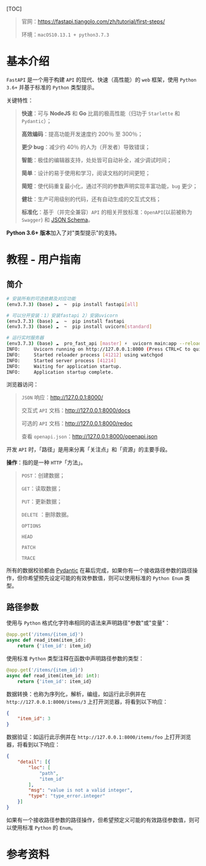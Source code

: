 [TOC]

> 官网：https://fastapi.tiangolo.com/zh/tutorial/first-steps/
>
> 环境：`macOS10.13.1 + python3.7.3`

# 基本介绍

`FastAPI` 是一个用于构建 `API` 的现代、快速（高性能）的 `web` 框架，使用 `Python 3.6+` 并基于标准的 `Python` 类型提示。

关键特性：

> **快速**：可与 **NodeJS** 和 **Go** 比肩的极高性能（归功于 `Starlette` 和 `Pydantic`）；
>
> **高效编码**：提高功能开发速度约 200％ 至 300％；
>
> **更少 bug**：减少约 40％ 的人为（开发者）导致错误；
>
> **智能**：极佳的编辑器支持，处处皆可自动补全，减少调试时间；
>
> **简单**：设计的易于使用和学习，阅读文档的时间更短；
>
> **简短**：使代码重复最小化，通过不同的参数声明实现丰富功能，`bug` 更少；
>
> **健壮**：生产可用级别的代码，还有自动生成的交互式文档；
>
> **标准化**：基于（并完全兼容）`API` 的相关开放标准：`OpenAPI`(以前被称为 `Swagger`) 和 [JSON Schema](https://json-schema.org/)。

**Python 3.6+ 版本**加入了对"类型提示"的支持。

# 教程 - 用户指南

## 简介

```bash
# 安装所有的可选依赖及对应功能
(env3.7.3) (base) ☁  ~  pip install fastapi[all]

# 可以分开安装：1）安装fastapi 2）安装uvicorn
(env3.7.3) (base) ☁  ~  pip install fastapi
(env3.7.3) (base) ☁  ~  pip install uvicorn[standard]

# 运行实时服务器
(env3.7.3) (base) ☁  pro_fast_api [master] ⚡  uvicorn main:app --reload
INFO:     Uvicorn running on http://127.0.0.1:8000 (Press CTRL+C to quit)
INFO:     Started reloader process [41212] using watchgod
INFO:     Started server process [41214]
INFO:     Waiting for application startup.
INFO:     Application startup complete.
```

浏览器访问：

> `JSON` 响应：http://127.0.0.1:8000/
>
> 交互式 `API` 文档：http://127.0.0.1:8000/docs
>
> 可选的 `API` 文档：http://127.0.0.1:8000/redoc
>
> 查看 `openapi.json`：http://127.0.0.1:8000/openapi.json

开发 `API` 时，「路径」是用来分离「关注点」和「资源」的主要手段。

**操作**：指的是一种 `HTTP`「方法」。

> `POST`：创建数据；
>
> `GET`：读取数据；
>
> `PUT`：更新数据；
>
> `DELETE` ：删除数据。
>
> `OPTIONS`
>
> `HEAD`
>
> `PATCH`
>
> `TRACE`

所有的数据校验都由 [Pydantic](https://pydantic-docs.helpmanual.io/) 在幕后完成，如果你有一个接收路径参数的路径操作，但你希望预先设定可能的有效参数值，则可以使用标准的 `Python Enum` 类型。

## 路径参数

使用与 `Python` 格式化字符串相同的语法来声明路径"参数"或"变量"：

```python
@app.get('/items/{item_id}')
async def read_item(item_id):
    return {'item_id': item_id}
```

使用标准 `Python` 类型注释在函数中声明路径参数的类型：

```python
@app.get('/items/{item_id}')
async def read_item(item_id: int):
    return {'item_id': item_id}
```

数据转换：也称为序列化，解析，编组，如运行此示例并在 `http://127.0.0.1:8000/items/3` 上打开浏览器，将看到以下响应：

```json
{
	"item_id": 3
}
```

数据验证：如运行此示例并在 `http://127.0.0.1:8000/items/foo` 上打开浏览器，将看到以下响应：

```json
{
	"detail": [{
		"loc": [
			"path",
			"item_id"
		],
		"msg": "value is not a valid integer",
		"type": "type_error.integer"
	}]
}
```

如果有一个接收路径参数的路径操作，但希望预定义可能的有效路径参数值，则可以使用标准 `Python` 的 `Enum`。



# 参考资料
